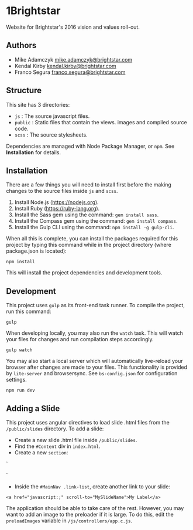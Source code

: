 # 1Brightstar

Website for Brightstar's 2016 vision and values roll-out. 

## Authors

- Mike Adamczyk <mike.adamczyk@brightstar.com> 
- Kendal Kirby <kendal.kirby@brightstar.com>
- Franco Segura <franco.segura@brightstar.com>

## Structure

This site has 3 directories:

- `js` : The source javascript files.
- `public` : Static files that contain the views. images and compiled source code.
- `scss` : The source stylesheets.

Dependencies are managed with Node Package Manager, or `npm`. See __Installation__ for details.

## Installation

There are a few things you will need to install first before the making changes to the source files inside `js` and `scss`.

1. Install Node.js (https://nodejs.org).
2. Install Ruby (https://ruby-lang.org).
3. Install the Sass gem using the command: `gem install sass`.
4. Install the Compass gem using the command: `gem install compass`.
5. Install the Gulp CLI using the command: `npm install -g gulp-cli`.

When all this is complete, you can install the packages required for this project by typing this command while in the project directory (where package.json is located):

`
npm install
`

This will install the project dependencies and development tools.

## Development

This project uses `gulp` as its front-end task runner. To compile the project, run this command:

`
gulp
`

When developing locally, you may also run the `watch` task. This will watch your files for changes and run compilation steps accordingly.

`
gulp watch
`

You may also start a local server which will automatically live-reload your browser after changes are made to your files.
This functionality is provided by `lite-server` and browsersync. See `bs-config.json` for configuration settings.

`
npm run dev
`

## Adding a Slide

This project uses angular directives to load slide .html files from the `/public/slides` directory. To add a slide:

- Create a new slide .html file inside `/public/slides`.
- Find the `#Content` div in `index.html`.
- Create a new `section`:

`
<section id="MySlideName" class="slide" use-slide="slide-newslide.html" data-bg="/images/my-background.jpg (optional)"></section>
`

- Inside the `#MainNav .link-list`, create another link to your slide:

`
<a href="javascript:;" scroll-to="MySlideName">My Label</a>
`

The application should be able to take care of the rest. However, you may want to add an image to the preloader if it is large. To do this, edit the `preloadImages` variable in `/js/controllers/app.c.js`.